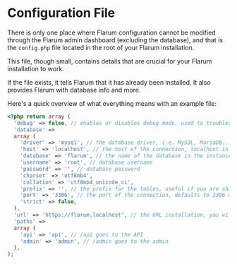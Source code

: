 # Configuration File

There is only one place where Flarum configuration cannot be modified through the Flarum admin dashboard (excluding the database), and that is the `config.php` file located in the root of your Flarum installation.

This file, though small, contains details that are crucial for your Flarum installation to work.

If the file exists, it tells Flarum that it has already been installed.
It also provides Flarum with database info and more.

Here's a quick overview of what everything means with an example file:

```php
<?php return array (
  'debug' => false, // enables or disables debug mode, used to troubleshoot issues
  'database' =>
  array (
    'driver' => 'mysql', // the database driver, i.e. MySQL, MariaDB...
    'host' => 'localhost', // the host of the connection, localhost in most cases unless using an external service
    'database' => 'flarum', // the name of the database in the instance
    'username' => 'root', // database username
    'password' => '', // database password
    'charset' => 'utf8mb4',
    'collation' => 'utf8mb4_unicode_ci',
    'prefix' => '', // the prefix for the tables, useful if you are sharing the same database with another service
    'port' => '3306', // the port of the connection, defaults to 3306 with MySQL
    'strict' => false,
  ),
  'url' => 'https://flarum.localhost', // the URL installation, you will want to change this if you change domains
  'paths' =>
  array (
    'api' => 'api', // /api goes to the API
    'admin' => 'admin', // /admin goes to the admin
  ),
);
```
